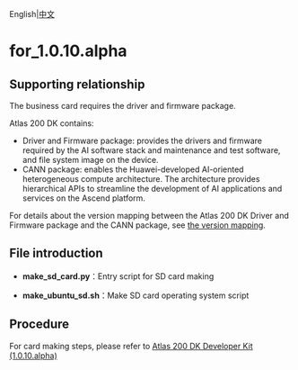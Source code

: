 English|[中文](Readme_cn.md)

# for_1.0.10.alpha

## Supporting relationship  
The business card requires the driver and firmware package. 

Atlas 200 DK contains:

-   Driver and Firmware package: provides the drivers and firmware required by the AI software stack and maintenance and test software, and file system image on the device.
-   CANN package: enables the Huawei-developed AI-oriented heterogeneous compute architecture. The architecture provides hierarchical APIs to streamline the development of AI applications and services on the Ascend platform.  

For details about the version mapping between the Atlas 200 DK Driver and Firmware package and the CANN package, see [the version mapping](../Version_Mapping.md).

## File introduction

- **make_sd_card.py**：Entry script for SD card making

- **make_ubuntu_sd.sh**：Make SD card operating system script

## Procedure

For card making steps, please refer to [Atlas 200 DK Developer Kit (1.0.10.alpha)]()